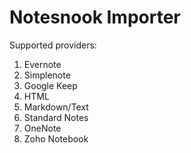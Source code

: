 # Notesnook Importer

Supported providers:

1. Evernote
2. Simplenote
3. Google Keep
4. HTML
5. Markdown/Text
6. Standard Notes
7. OneNote
8. Zoho Notebook
